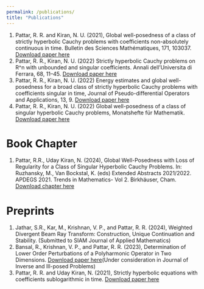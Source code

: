 ```yaml
---
permalink: /publications/
title: "Publications"
---
```

  
1. Pattar, R. R. and Kiran, N. U. (2021), Global well-posedness of a class of strictly hyperbolic Cauchy problems with coefficients non-absolutely continuous in time. Bulletin des Sciences Mathématiques, 171, 103037. [Download paper here](https://doi.org/10.1016/j.bulsci.2021.103037)
1. Pattar, R. R., Kiran, N. U. (2022) Strictly hyperbolic Cauchy problems on R^n with unbounded and singular coefficients. Annali dell’Universita di Ferrara, 68, 11–45. [Download paper here](https://doi.org/10.1007/s11565-021-00378-2)
1. Pattar, R. R., Kiran, N. U. (2022) Energy estimates and global well-posedness for a broad class of strictly hyperbolic Cauchy problems with coefficients singular in time, Journal of Pseudo-differential Operators and Applications, 13, 9. [Download paper here](https://doi.org/10.1007/s11868-021-00439-2)
1. Pattar, R. R., Kiran, N. U. (2022) Global well-posedness of a class of singular hyperbolic Cauchy problems, Monatshefte für Mathematik. [Download paper here](https://doi.org/10.1007/s00605-022-01723-z)

Book Chapter
======
1. Pattar, R.R., Uday Kiran, N. (2024), Global Well-Posedness with Loss of Regularity for a Class of Singular Hyperbolic Cauchy Problems. In: Ruzhansky, M., Van Bockstal, K. (eds) Extended Abstracts 2021/2022. APDEGS 2021. Trends in Mathematics- Vol 2. Birkhäuser, Cham. [Download chapter here](https://doi.org/10.1007/978-3-031-42539-4_24)

Preprints
======
1. Jathar, S.R.,  Kar, M., Krishnan, V. P., and Pattar, R. R. (2024), Weighted Divergent Beam Ray Transform: Construction, Unique Continuation and Stability. (Submitted to SIAM Journal of Applied Mathematics)
1. Bansal, R., Krishnan, V. P., and Pattar, R. R. (2023), Determination of Lower Order Perturbations of a Polyharmonic Operator in Two Dimensions. [Download paper here](https://arxiv.org/abs/2309.06048)(Under consideration in Journal of Inverse and Ill-posed Problems)
1. Pattar, R. R. and Uday Kiran, N. (2021), Strictly hyperbolic equations with coefficients sublogarithmic in time.  [Download paper here](https://doi.org/10.48550/arXiv.2111.11701)
